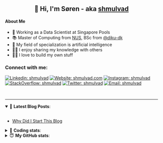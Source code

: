 <h2 align="center">
	👋 Hi, I'm Søren - aka <a href="https://shmulvad.com">shmulvad</a>
</h2>

#### About Me
- 🤖 Working as a Data Scientist at Singapore Pools
- 📚 Master of Computing from [NUS], BSc from [@diku-dk]
- 🧠 My field of specialization is artificial intelligence
- 👨‍🏫 I enjoy sharing my knowledge with others
- 👨‍💻 I love to build my own stuff

### Connect with me:

[![Linkedin: shmulvad](https://img.shields.io/badge/shmulvad-blue?style=flat&logo=Linkedin&logoColor=white)][linkedin]
[![Website: shmulvad.com](https://img.shields.io/badge/shmulvad.com-47CCCC?&style=flat&logo=Google-Chrome&logoColor=white)][website]
[![Instagram: shmulvad](https://img.shields.io/badge/-@shmulvad-purple?style=flat&logo=Instagram&logoColor=white)][instagram]
[![StackOverflow: shmulvad](https://img.shields.io/badge/shmulvad-FE7A16?style=flat&logo=stack-overflow&logoColor=white)][stackOverflow]
[![Twitter: shmulvad](https://img.shields.io/badge/@shmulvad-1ca0f1?style=flat&logo=twitter&logoColor=white)][twitter]
[![Email: shmulvad](https://img.shields.io/badge/shmulvad-D14836?style=flat&logo=gmail&logoColor=white)][mail]

<br />

---

<details open>
 <summary>📕 <b>Latest Blog Posts</b>: </summary>

<br>

<!-- BLOG-POST-LIST:START -->
- [Why Did I Start This Blog](https://shmulvad.com/blog/why-did-start-this-blog)
<!-- BLOG-POST-LIST:END -->

</details>

<!-- --- -->

<details>
 <summary>🤖 <b>Coding stats</b>: </summary>

<br>

NOTE: Doesn't track coding at work or work done in environments such as Jupyter Notebooks.

<!--START_SECTION:waka-->
![Code Time](http://img.shields.io/badge/Code%20Time-2%2C390%20hrs%2016%20mins-blue)

**I'm a Night 🦉** 

```text
🌞 Morning                427 commits         ██░░░░░░░░░░░░░░░░░░░░░░░   09.15 % 
🌆 Daytime                1212 commits        ██████░░░░░░░░░░░░░░░░░░░   25.97 % 
🌃 Evening                1919 commits        ██████████░░░░░░░░░░░░░░░   41.12 % 
🌙 Night                  1109 commits        ██████░░░░░░░░░░░░░░░░░░░   23.76 % 
```


📊 **This Week I Spent My Time On** 

```text
💬 Programming Languages: 
Python                   8 hrs 57 mins       █████████████████████░░░░   83.25 % 
Other                    1 hr 33 mins        ████░░░░░░░░░░░░░░░░░░░░░   14.44 % 
Bash                     7 mins              ░░░░░░░░░░░░░░░░░░░░░░░░░   01.09 % 
Text                     2 mins              ░░░░░░░░░░░░░░░░░░░░░░░░░   00.33 % 
YAML                     2 mins              ░░░░░░░░░░░░░░░░░░░░░░░░░   00.33 % 

🔥 Editors: 
VS Code                  9 hrs 22 mins       ██████████████████████░░░   87.18 % 
Zsh                      1 hr 22 mins        ███░░░░░░░░░░░░░░░░░░░░░░   12.82 % 

🐱‍💻 Projects: 
company-scrapers         7 hrs 57 mins       ███████████████████░░░░░░   74.08 % 
overvaagning-admin       1 hr 52 mins        ████░░░░░░░░░░░░░░░░░░░░░   17.42 % 
km24-core                45 mins             ██░░░░░░░░░░░░░░░░░░░░░░░   07.05 % 
hit-locator              6 mins              ░░░░░░░░░░░░░░░░░░░░░░░░░   01.07 % 
Terminal                 2 mins              ░░░░░░░░░░░░░░░░░░░░░░░░░   00.38 % 
```


 Last Updated on 04/03/2024 18:41:24 UTC
<!--END_SECTION:waka-->

</details>

<!-- --- -->

<details>
 <summary>😇 <b>My GitHub stats</b>: </summary>

<br>

<img align="left" alt="shmulvad's Github Stats" src="https://github-readme-stats.vercel.app/api?username=shmulvad&show_icons=true&hide_border=true" />

</details>



[website]: https://shmulvad.com
[twitter]: https://twitter.com/shmulvad
[linkedin]: https://linkedin.com/in/shmulvad
[instagram]: https://instagram.com/shmulvad
[stackOverflow]: https://stackoverflow.com/users/9248793/shmulvad
[mail]: mailto:shmulvad@gmail.com
[@diku-dk]: https://github.com/diku-dk
[github]: https://github.com/shmulvad
[NUS]: https://www.nus.edu.sg